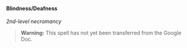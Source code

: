 #### Blindness/Deafness
<!-- markdownlint-disable-next-line no-emphasis-as-heading -->
_2nd-level necromancy_

> **Warning:**
> This spell has not yet been transferred from the Google Doc.
